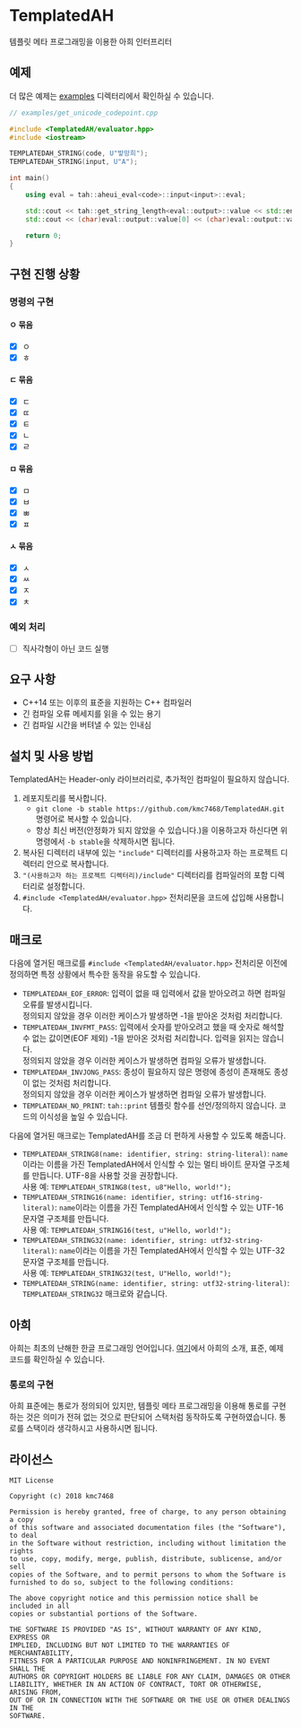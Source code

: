 # TemplatedAH
템플릿 메타 프로그래밍을 이용한 아희 인터프리터
## 예제
더 많은 예제는 [examples](https://github.com/kmc7468/TemplatedAH/tree/master/examples) 디렉터리에서 확인하실 수 있습니다.
```cpp
// examples/get_unicode_codepoint.cpp

#include <TemplatedAH/evaluator.hpp>
#include <iostream>

TEMPLATEDAH_STRING(code, U"밯망희");
TEMPLATEDAH_STRING(input, U"A");

int main()
{
	using eval = tah::aheui_eval<code>::input<input>::eval;

	std::cout << tah::get_string_length<eval::output>::value << std::endl;
	std::cout << (char)eval::output::value[0] << (char)eval::output::value[1] << std::endl;

	return 0;
}
```
## 구현 진행 상황
### 명령의 구현
#### ㅇ 묶음
- [x] ㅇ
- [x] ㅎ
#### ㄷ 묶음
- [x] ㄷ
- [x] ㄸ
- [x] ㅌ
- [x] ㄴ
- [x] ㄹ
#### ㅁ 묶음
- [x] ㅁ
- [x] ㅂ
- [x] ㅃ
- [x] ㅍ
#### ㅅ 묶음
- [x] ㅅ
- [x] ㅆ
- [x] ㅈ
- [x] ㅊ
### 예외 처리
- [ ] 직사각형이 아닌 코드 실행
## 요구 사항
- C++14 또는 이후의 표준을 지원하는 C++ 컴파일러
- 긴 컴파일 오류 메세지를 읽을 수 있는 용기
- 긴 컴파일 시간을 버텨낼 수 있는 인내심
## 설치 및 사용 방법
TemplatedAH는 Header-only 라이브러리로, 추가적인 컴파일이 필요하지 않습니다.
1. 레포지토리를 복사합니다.
	- `git clone -b stable https://github.com/kmc7468/TemplatedAH.git` 명령어로 복사할 수 있습니다.
	- 항상 최신 버전(안정화가 되지 않았을 수 있습니다.)을 이용하고자 하신다면 위 명령에서 `-b stable`을 삭제하시면 됩니다.
2. 복사된 디렉터리 내부에 있는 `"include"` 디렉터리를 사용하고자 하는 프로젝트 디렉터리 안으로 복사합니다.
3. `"(사용하고자 하는 프로젝트 디렉터리)/include"` 디렉터리를 컴파일러의 포함 디렉터리로 설정합니다.
4. `#include <TemplatedAH/evaluator.hpp>` 전처리문을 코드에 삽입해 사용합니다.
## 매크로
다음에 열거된 매크로를 `#include <TemplatedAH/evaluator.hpp>` 전처리문 이전에 정의하면 특정 상황에서 특수한 동작을 유도할 수 있습니다.
- `TEMPLATEDAH_EOF_ERROR`: 입력이 없을 때 입력에서 값을 받아오려고 하면 컴파일 오류를 발생시킵니다.<br>
정의되지 않았을 경우 이러한 케이스가 발생하면 -1을 받아온 것처럼 처리합니다.
- `TEMPLATEDAH_INVFMT_PASS`: 입력에서 숫자를 받아오려고 했을 때 숫자로 해석할 수 없는 값이면(EOF 제외) -1을 받아온 것처럼 처리합니다. 입력을 읽지는 않습니다.<br>
정의되지 않았을 경우 이러한 케이스가 발생하면 컴파일 오류가 발생합니다.
- `TEMPLATEDAH_INVJONG_PASS`: 종성이 필요하지 않은 명령에 종성이 존재해도 종성이 없는 것처럼 처리합니다.<br>
정의되지 않았을 경우 이러한 케이스가 발생하면 컴파일 오류가 발생합니다.
- `TEMPLATEDAH_NO_PRINT`: `tah::print` 템플릿 함수를 선언/정의하지 않습니다. 코드의 이식성을 높일 수 있습니다.

다음에 열거된 매크로는 TemplatedAH를 조금 더 편하게 사용할 수 있도록 해줍니다.
- `TEMPLATEDAH_STRING8(name: identifier, string: string-literal)`: `name`이라는 이름을 가진 TemplatedAH에서 인식할 수 있는 멀티 바이트 문자열 구조체를 만듭니다. UTF-8을 사용할 것을 권장합니다.<br>
사용 예: `TEMPLATEDAH_STRING8(test, u8"Hello, world!");`
- `TEMPLATEDAH_STRING16(name: identifier, string: utf16-string-literal)`: `name`이라는 이름을 가진 TemplatedAH에서 인식할 수 있는 UTF-16 문자열 구조체를 만듭니다.<br>
사용 예: `TEMPLATEDAH_STRING16(test, u"Hello, world!");`
- `TEMPLATEDAH_STRING32(name: identifier, string: utf32-string-literal)`: `name`이라는 이름을 가진 TemplatedAH에서 인식할 수 있는 UTF-32 문자열 구조체를 만듭니다.<br>
사용 예: `TEMPLATEDAH_STRING32(test, U"Hello, world!");`
- `TEMPLATEDAH_STRING(name: identifier, string: utf32-string-literal)`: `TEMPLATEDAH_STRING32` 매크로와 같습니다.
## 아희
아희는 최초의 난해한 한글 프로그래밍 언어입니다. [여기](http://aheui.github.io/introduction.ko)에서 아희의 소개, 표준, 예제 코드를 확인하실 수 있습니다.
### 통로의 구현
아희 표준에는 통로가 정의되어 있지만, 템플릿 메타 프로그래밍을 이용해 통로를 구현하는 것은 의미가 전혀 없는 것으로 판단되어 스택처럼 동작하도록 구현하였습니다. 통로를 스택이라 생각하시고 사용하시면 됩니다.
## 라이선스
```
MIT License

Copyright (c) 2018 kmc7468

Permission is hereby granted, free of charge, to any person obtaining a copy
of this software and associated documentation files (the "Software"), to deal
in the Software without restriction, including without limitation the rights
to use, copy, modify, merge, publish, distribute, sublicense, and/or sell
copies of the Software, and to permit persons to whom the Software is
furnished to do so, subject to the following conditions:

The above copyright notice and this permission notice shall be included in all
copies or substantial portions of the Software.

THE SOFTWARE IS PROVIDED "AS IS", WITHOUT WARRANTY OF ANY KIND, EXPRESS OR
IMPLIED, INCLUDING BUT NOT LIMITED TO THE WARRANTIES OF MERCHANTABILITY,
FITNESS FOR A PARTICULAR PURPOSE AND NONINFRINGEMENT. IN NO EVENT SHALL THE
AUTHORS OR COPYRIGHT HOLDERS BE LIABLE FOR ANY CLAIM, DAMAGES OR OTHER
LIABILITY, WHETHER IN AN ACTION OF CONTRACT, TORT OR OTHERWISE, ARISING FROM,
OUT OF OR IN CONNECTION WITH THE SOFTWARE OR THE USE OR OTHER DEALINGS IN THE
SOFTWARE.
```